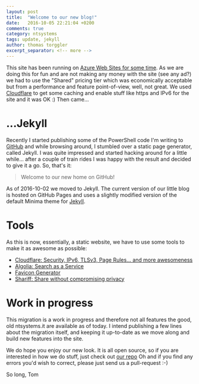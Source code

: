 ```yaml
---
layout: post
title:  "Welcome to our new blog!"
date:   2016-10-05 22:21:04 +0200
comments: true
category: ntsystems
tags: update, jekyll
author: thomas torggler
excerpt_separator: <!-- more -->
---
```


This site has been running on [Azure Web Sites for some time](https://ntsystems.it/post/moving-to-azure). As we are doing this for fun and are not making any money with the site (see any ad?) we had to use the "Shared" pricing tier which was economically acceptable but from a performance and feature point-of-view, well, not great. We used [Cloudflare](https://www.cloudflare.com) to get some caching and enable stuff like https and IPv6 for the site and it was OK :) Then came...

<!-- more -->

# ...Jekyll
Recently I started publishing some of the PowerShell code I'm writing to [GitHub](https://githum.com/tomtorggler) and while browsing around, I stumbled over a static page generator, called Jekyll. I was quite impressed and started hacking around for a little while... after a couple of train rides I was happy with the result and decided to give it a go. So, that's it: 

> Welcome to our new home on GitHub!

As of 2016-10-02 we moved to Jekyll. The current version of our little blog is hosted on GitHub Pages and uses a slightly modified version of the default Minima theme for [Jekyll](http://jekyllrb.com/).

# Tools
As this is now, essentially, a static website, we have to use some tools to make it as awesome as possible:

- [Cloudflare: Security, IPv6, TLSv3, Page Rules... and more awesomeness](https://cloudflare.com)
- [Algolia: Search as a Service](https://www.algolia.com/)
- [Favicon Generator](http://realfavicongenerator.net/)
- [Shariff: Share without compromising privacy](https://github.com/heiseonline/shariff)

# Work in progress
This migration is a work in progress and therefore not all features the good, old ntsystems.it are available as of today. I intend publishing a few lines about the migration itself, and keeping it up-to-date as we move along and build new features into the site.


We do hope you enjoy our new look. It is all open source, so if you are interested in how we do stuff, just check out [our repo](https://github.com/tomtorggler/tomtorggler.github.io)
Oh and if you find any errors you'd wish to correct, please just send us a pull-request :-)


So long,
Tom